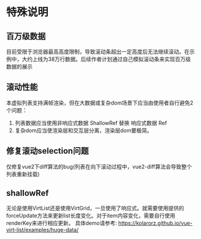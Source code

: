 # 特殊说明

## 百万级数据

目前受限于浏览器最高高度限制，导致滚动条超出一定高度后无法继续滚动。在示例中，大约上线为38万行数据。后续作者计划通过自己模拟滚动条来实现百万级数据的展示

## 滚动性能

本虚拟列表支持满帧渲染，但在大数据或复杂dom场景下应当由使用者自行避免2个问题：

1. 列表数据应当使用非响应式数据 ShallowRef 替换 响应式数据 Ref
2. 复杂dom应当使渲染层和交互层分离，渲染层dom要极简。

## 修复滚动selection问题

仅修复vue2下diff算法的bug(列表在向下滚动过程中，vue2-diff算法会导致整个列表重新挂载)

## shallowRef

无论是使用VirtList还是使用VirtGrid，一旦使用了响应式。就需要使用提供的forceUpdate方法来更新list长度变化。对于item内容变化，需要自行使用renderKey来进行相应更新。
具体demo请参考: https://kolarorz.github.io/vue-virt-list/examples/huge-data/

